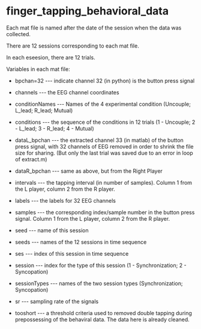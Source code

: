# finger_tapping_behavioral_data

Each mat file is named after the date of the session when the data was collected.

There are 12 sessions corresponding to each mat file. 

In each eseesion, there are 12 trials.


Variables in each mat file:

 * bpchan=32   --- indicate channel 32 (in python) is the button press signal
 
 * channels    --- the EEG channel coordinates
 
 * conditionNames   --- Names of the 4 experimental condition (Uncouple; L_lead; R_lead; Mutual)
 
 * conditions   --- the sequence of the conditions in 12 trials (1 - Uncouple; 2 - L_lead; 3 - R_lead; 4 - Mutual)
 
 * dataL_bpchan   --- the extracted channel 33 (in matlab) of the button press signal, with 32 channels of EEG removed in order to shrink the file size for sharing. (But only the last trial was saved due to an error in loop of extract.m)
 
 * dataR_bpchan   --- same as above, but from the Right Player
 
 * intervals   --- the tapping interval (in number of samples). Column 1 from the L player, column 2 from the R player.
 
 * labels   --- the labels for 32 EEG channels
 
 * samples   --- the corresponding index/sample number in the button press signal. Column 1 from the L player, column 2 from the R player.
 
 * seed   --- name of this session
 
 * seeds   --- names of the 12 sessions in time sequence
 
 * ses   --- index of this session in time sequence
 
 * session   --- index for the type of this session (1 - Synchronization; 2 - Syncopation)
 
 * sessionTypes   --- names of the two session types (Synchronization; Syncopation)
 
 * sr   --- sampling rate of the signals
 
 * tooshort   --- a threshold criteria used to removed double tapping during prepossessing of the behaviral data. The data here is already cleaned.
 
 
 
 
 
